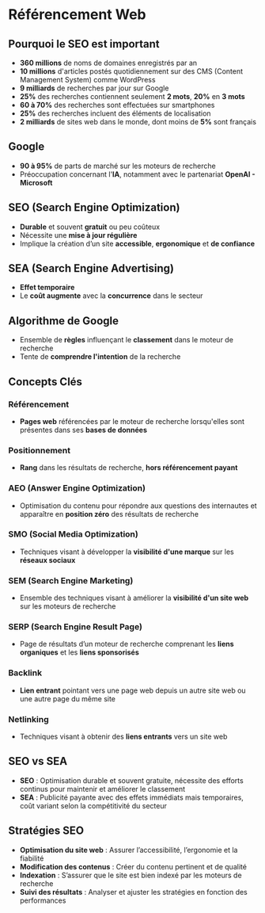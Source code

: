 # Référencement Web

## Pourquoi le SEO est important
- **360 millions** de noms de domaines enregistrés par an
- **10 millions** d'articles postés quotidiennement sur des CMS (Content Management System) comme WordPress
- **9 milliards** de recherches par jour sur Google
- **25%** des recherches contiennent seulement **2 mots**, **20%** en **3 mots**
- **60 à 70%** des recherches sont effectuées sur smartphones
- **25%** des recherches incluent des éléments de localisation
- **2 milliards** de sites web dans le monde, dont moins de **5%** sont français

## Google
- **90 à 95%** de parts de marché sur les moteurs de recherche
- Préoccupation concernant l'**IA**, notamment avec le partenariat **OpenAI - Microsoft**

## SEO (Search Engine Optimization)
- **Durable** et souvent **gratuit** ou peu coûteux
- Nécessite une **mise à jour régulière**
- Implique la création d’un site **accessible**, **ergonomique** et **de confiance**

## SEA (Search Engine Advertising)
- **Effet temporaire**
- Le **coût augmente** avec la **concurrence** dans le secteur

## Algorithme de Google
- Ensemble de **règles** influençant le **classement** dans le moteur de recherche
- Tente de **comprendre l'intention** de la recherche

## Concepts Clés

### Référencement
- **Pages web** référencées par le moteur de recherche lorsqu'elles sont présentes dans ses **bases de données**

### Positionnement
- **Rang** dans les résultats de recherche, **hors référencement payant**

### AEO (Answer Engine Optimization)
- Optimisation du contenu pour répondre aux questions des internautes et apparaître en **position zéro** des résultats de recherche

### SMO (Social Media Optimization)
- Techniques visant à développer la **visibilité d'une marque** sur les **réseaux sociaux**

### SEM (Search Engine Marketing)
- Ensemble des techniques visant à améliorer la **visibilité d'un site web** sur les moteurs de recherche

### SERP (Search Engine Result Page)
- Page de résultats d’un moteur de recherche comprenant les **liens organiques** et les **liens sponsorisés**

### Backlink
- **Lien entrant** pointant vers une page web depuis un autre site web ou une autre page du même site

### Netlinking
- Techniques visant à obtenir des **liens entrants** vers un site web

## SEO vs SEA
- **SEO** : Optimisation durable et souvent gratuite, nécessite des efforts continus pour maintenir et améliorer le classement
- **SEA** : Publicité payante avec des effets immédiats mais temporaires, coût variant selon la compétitivité du secteur

## Stratégies SEO
- **Optimisation du site web** : Assurer l’accessibilité, l’ergonomie et la fiabilité
- **Modification des contenus** : Créer du contenu pertinent et de qualité
- **Indexation** : S’assurer que le site est bien indexé par les moteurs de recherche
- **Suivi des résultats** : Analyser et ajuster les stratégies en fonction des performances
